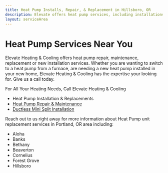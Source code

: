 ```yaml
---
title: Heat Pump Installs, Repair, & Replacement in Hillsboro, OR
description: Elevate offers heat pump services, including installations, repair, and maintenance in Hillsboro, OR. Call us today to schedule.
layout: serviceArea
---
```


# Heat Pump Services Near You

Elevate Heating & Cooling offers heat pump repair, maintenance, replacement or new installation services. Whether you are wanting to switch to a heat pump from a furnace, are needing a new heat pump installed in your new home, Elevate Heating & Cooling has the expertise your looking for. Give us a call today.

For All Your Heating Needs, Call Elevate Heating & Cooling

- Heat Pump Installation & Replacements
- [Heat Pump Repair & Maintenance](../heat-pump-tune-up/)
- [Ductless Mini Split Installation](../ductless-mini-split-installations/)

Reach out to us right away for more information about Heat Pump unit replacement services in Portland, OR area including:

- Aloha
- Banks
- Bethany
- Beaverton
- Cornelius
- Forest Grove
- Hillsboro